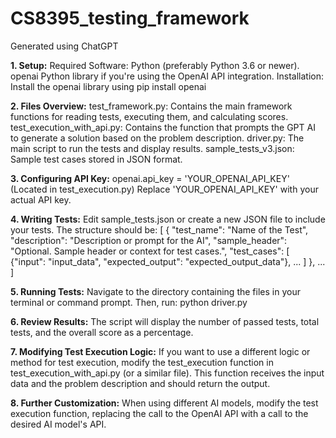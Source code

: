 # CS8395_testing_framework
Generated using ChatGPT

**1. Setup:**
Required Software:
Python (preferably Python 3.6 or newer).
openai Python library if you're using the OpenAI API integration.
Installation:
Install the openai library using pip install openai

**2. Files Overview:**
test_framework.py: Contains the main framework functions for reading tests, executing them, and calculating scores.
test_execution_with_api.py: Contains the function that prompts the GPT AI to generate a solution based on the problem description.
driver.py: The main script to run the tests and display results.
sample_tests_v3.json: Sample test cases stored in JSON format.

**3. Configuring API Key:**
openai.api_key = 'YOUR_OPENAI_API_KEY' (Located in test_execution.py)
Replace 'YOUR_OPENAI_API_KEY' with your actual API key.

**4. Writing Tests:**
Edit sample_tests.json or create a new JSON file to include your tests. The structure should be:
[
    {
        "test_name": "Name of the Test",
        "description": "Description or prompt for the AI",
        "sample_header": "Optional. Sample header or context for test cases.",
        "test_cases": [
            {"input": "input_data", "expected_output": "expected_output_data"},
            ...
   ]
    },
    ...
]

**5. Running Tests:**
Navigate to the directory containing the files in your terminal or command prompt. Then, run:
python driver.py

**6. Review Results:**
The script will display the number of passed tests, total tests, and the overall score as a percentage.

**7. Modifying Test Execution Logic:**
If you want to use a different logic or method for test execution, modify the test_execution function in test_execution_with_api.py (or a similar file). This function receives the input data and the problem description and should return the output.

**8. Further Customization:**
When using different AI models, modify the test execution function, replacing the call to the OpenAI API with a call to the desired AI model's API.

